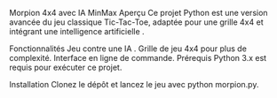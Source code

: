 Morpion 4x4 avec IA MinMax
Aperçu
Ce projet Python est une version avancée du jeu classique Tic-Tac-Toe, adaptée pour une grille 4x4 et intégrant une intelligence artificielle .

Fonctionnalités
Jeu contre une IA .
Grille de jeu 4x4 pour plus de complexité.
Interface en ligne de commande.
Prérequis
Python 3.x est requis pour exécuter ce projet.

Installation
Clonez le dépôt et lancez le jeu avec python morpion.py.
